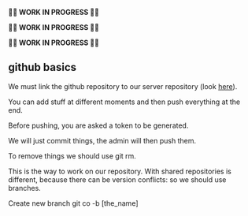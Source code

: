 **🚧🚧 WORK IN PROGRESS 🚧🚧**

**🚧🚧 WORK IN PROGRESS 🚧🚧**

**🚧🚧 WORK IN PROGRESS 🚧🚧**

## github basics
We must link the github repository to our server repository (look [here](https://github.com/CompBio-Group/LINEs)).

You can add stuff at different moments and then push everything at the end.

Before pushing, you are asked a token to be generated.

We will just commit things, the admin will then push them.

To remove things we should use git rm.

This is the way to work on our repository. With shared repositories is different, because there can be version conflicts: so we should use branches.

Create new branch git co -b [the_name]